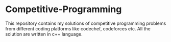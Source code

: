 # Competitive-Programming
This repository contains my solutions of competitive programming problems from different coding platforms like codechef, codeforces etc.
All the solution are written in c++ language.
